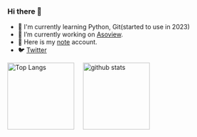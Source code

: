 ### Hi there 👋
- 🌱 I'm currently learning Python, Git(started to use in 2023)
- 🔭 I’m currently working on [Asoview](https://www.asoview.co.jp/).
- 📓 Here is my [note](https://note.com/nepia_infinity) account.
- 🐦 [Twitter](https://twitter.com/nepia_infinity)


  
<p align="left"> 
  <img alt="Top Langs" height="150px" src="https://github-readme-stats.vercel.app/api/top-langs/?username=nepia-infinity&layout=compact&show_icons=true&theme=onedark" />
     
  <img alt="github stats" height="150px" src="https://github-readme-stats.vercel.app/api?username=nepia-infinity&theme=onedark&show_icons=ture" />
</p>




